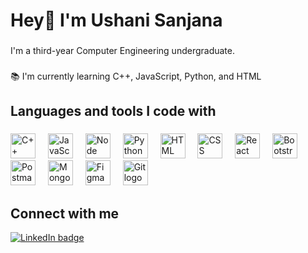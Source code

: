 <h1 align="left">Hey👋 I'm Ushani Sanjana</h1>

###

<p align="left">I'm a third-year Computer Engineering undergraduate.</p>

###

<p align="left">📚 I'm currently learning C++, JavaScript, Python, and HTML</p>

###

<h2 align="left">Languages and tools I code with</h2>

###

<div align="left">
   <!-- C++ -->
  <img src="https://cdn.jsdelivr.net/gh/devicons/devicon/icons/cplusplus/cplusplus-original.svg" height="40" alt="C++ logo" />
  <img width="12" />
  <!-- JavaScript -->
  <img src="https://cdn.jsdelivr.net/gh/devicons/devicon/icons/javascript/javascript-original.svg" height="40" alt="JavaScript logo" />
  <img width="12" />

  <img src="https://cdn.jsdelivr.net/gh/devicons/devicon/icons/nodejs/nodejs-original.svg" height="40" alt="Node logo" />
<img width="12" />

   <!-- Python -->
  <img src="https://cdn.jsdelivr.net/gh/devicons/devicon/icons/python/python-original.svg" height="40" alt="Python logo" />
  <img width="12" />
  
  <!-- HTML -->
  <img src="https://cdn.jsdelivr.net/gh/devicons/devicon/icons/html5/html5-original.svg" height="40" alt="HTML logo" />
  <img width="12" />

   <!-- CSS -->
<img src="https://cdn.jsdelivr.net/gh/devicons/devicon/icons/css3/css3-original.svg" height="40" alt="CSS logo" />
<img width="12" />
  
 <!-- React Native -->
  <img src="https://cdn.jsdelivr.net/gh/devicons/devicon/icons/react/react-original.svg" height="40" alt="React Native logo" />
  <img width="12" />

 

<!-- Bootstrap -->
<img src="https://cdn.jsdelivr.net/gh/devicons/devicon/icons/bootstrap/bootstrap-original.svg" height="40" alt="Bootstrap logo" />
<img width="12" />

<!-- Postman -->
<img src="https://cdn.jsdelivr.net/gh/devicons/devicon/icons/postman/postman-original.svg" height="40" alt="Postman logo" />
<img width="12" />
 
  
  <!-- MongoDB -->
  <img src="https://cdn.jsdelivr.net/gh/devicons/devicon/icons/mongodb/mongodb-original.svg" height="40" alt="MongoDB logo" />
  <img width="12" />

  <!-- Figma -->
<img src="https://cdn.jsdelivr.net/gh/devicons/devicon/icons/figma/figma-original.svg" height="40" alt="Figma logo" />
<img width="12" />

<!-- Git -->
<img src="https://cdn.jsdelivr.net/gh/devicons/devicon/icons/git/git-original.svg" height="40" alt="Git logo" />
<img width="12" />
</div>

###

<h2 align="left">Connect with me</h2>


<div align="left">
  <!-- LinkedIn -->
  <a href="https://www.linkedin.com/in/your-linkedin-profile" target="_blank">
    <img src="https://img.shields.io/badge/Ushani_Sanjana-0077B5?logo=linkedin&logoColor=white&style=for-the-badge" alt="LinkedIn badge" />
  </a>
</div>
